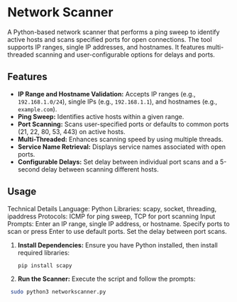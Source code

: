 # Network Scanner

A Python-based network scanner that performs a ping sweep to identify active hosts and scans specified ports for open connections. The tool supports IP ranges, single IP addresses, and hostnames. It features multi-threaded scanning and user-configurable options for delays and ports.

## Features

- **IP Range and Hostname Validation:** Accepts IP ranges (e.g., `192.168.1.0/24`), single IPs (e.g., `192.168.1.1`), and hostnames (e.g., `example.com`).
- **Ping Sweep:** Identifies active hosts within a given range.
- **Port Scanning:** Scans user-specified ports or defaults to common ports (21, 22, 80, 53, 443) on active hosts.
- **Multi-Threaded:** Enhances scanning speed by using multiple threads.
- **Service Name Retrieval:** Displays service names associated with open ports.
- **Configurable Delays:** Set delay between individual port scans and a 5-second delay between scanning different hosts.

## Usage
Technical Details
    Language: Python
    Libraries: scapy, socket, threading, ipaddress
    Protocols: ICMP for ping sweep, TCP for port scanning
Input Prompts:
    Enter an IP range, single IP address, or hostname.
    Specify ports to scan or press Enter to use default ports.
    Set the delay between port scans.

1. **Install Dependencies:**
   Ensure you have Python installed, then install required libraries:
   ```bash
   pip install scapy
2. **Run the Scanner:**
Execute the script and follow the prompts:
  ```bash
   sudo python3 networkscanner.py








